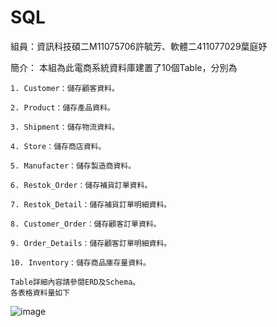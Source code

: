 # SQL
組員：資訊科技碩二M11075706許毓芳、軟體二411077029葉庭妤

簡介：
    本組為此電商系統資料庫建置了10個Table，分別為
    
    1. Customer：儲存顧客資料。
    
    2. Product：儲存產品資料。
    
    3. Shipment：儲存物流資料。
    
    4. Store：儲存商店資料。
    
    5. Manufacter：儲存製造商資料。
    
    6. Restok_Order：儲存補貨訂單資料。
    
    7. Restok_Detail：儲存補貨訂單明細資料。
    
    8. Customer_Order：儲存顧客訂單資料。
    
    9. Order_Details：儲存顧客訂單明細資料。
    
    10. Inventory：儲存商品庫存量資料。
    
    Table詳細內容請參閱ERD及Schema。
    各表格資料量如下
    
![image](https://github.com/TingY09/SQL/assets/115611580/3682d611-b88e-4f09-a832-c09d6c487940)
